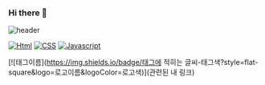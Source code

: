 ### Hi there 👋

<!--
**1chanhue1/1chanhue1** is a ✨ _special_ ✨ repository because its `README.md` (this file) appears on your GitHub profile.

Here are some ideas to get you started:

- 🔭 I’m currently working on ...
- 🌱 I’m currently learning ...
- 👯 I’m looking to collaborate on ...
- 🤔 I’m looking for help with ...
- 💬 Ask me about ...
- 📫 How to reach me: ...
- 😄 Pronouns: ...
- ⚡ Fun fact: ...
-->
![header](https://capsule-render.vercel.app/api?type=rounded&color=auto&height=300&section=header&text=capsule%20render&fontSize=90)


[![Html](https://img.shields.io/badge/HTML-E34F26?style=flat-square&logo=html&logoColor=black)](github.com/Joowon0220/TODO-List)
[![CSS](https://img.shields.io/badge/JavaScript-1572B6?style=flat-square&logo=css&logoColor=black)](github.com/Joowon0220/TODO-List)
[![Javascript](https://img.shields.io/badge/JavaScript-F7DF1E?style=flat-square&logo=JavaScript&logoColor=black)](github.com/Joowon0220/TODO-List)


[![태그이름](https://img.shields.io/badge/태그에 적히는 글씨-태그색?style=flat-square&logo=로고이름&logoColor=로고색)](관련된 내 링크)
